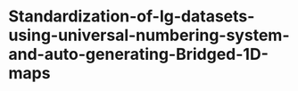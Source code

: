 # Standardization-of-Ig-datasets-using-universal-numbering-system-and-auto-generating-Bridged-1D-maps